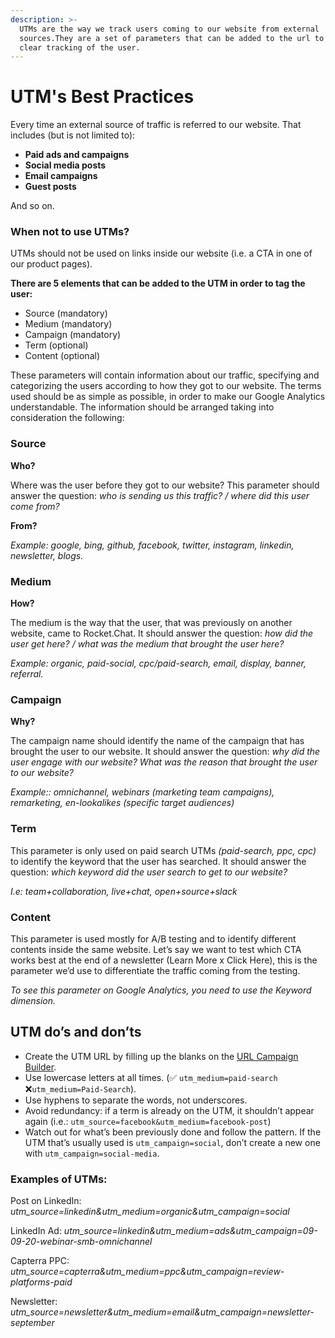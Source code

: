```yaml
---
description: >-
  UTMs are the way we track users coming to our website from external
  sources.They are a set of parameters that can be added to the url to have a
  clear tracking of the user.
---
```


# UTM's Best Practices

Every time an external source of traffic is referred to our website. That includes \(but is not limited to\):

* **Paid ads and campaigns**
* **Social media posts**
* **Email campaigns**
* **Guest posts**

And so on.

### When **not** to use UTMs?

UTMs should not be used on links inside our website \(i.e. a CTA in one of our product pages\).

**There are 5 elements that can be added to the UTM in order to tag the user:**

* Source \(mandatory\)
* Medium \(mandatory\)
* Campaign \(mandatory\)
* Term \(optional\)
* Content \(optional\)

These parameters will contain information about our traffic, specifying and categorizing the users according to how they got to our website. The terms used should be as simple as possible, in order to make our Google Analytics understandable. The information should be arranged taking into consideration the following:

### **Source**

**Who?**

Where was the user before they got to our website? This parameter should answer the question: _who is sending us this traffic? / where did this user come from?_

**From?**

_Example: google, bing, github, facebook, twitter, instagram, linkedin, newsletter, blogs._

### **Medium**

**How?**

The medium is the way that the user, that was previously on another website, came to Rocket.Chat. It should answer the question: _how did the user get here? / what was the medium that brought the user here?_

_Example: organic, paid-social, cpc/paid-search, email, display, banner, referral._

### **Campaign**

**Why?**

The campaign name should identify the name of the campaign that has brought the user to our website. It should answer the question: _why did the user engage with our website? What was the reason that brought the user to our website?_

_Example:: omnichannel, webinars \(marketing team campaigns\), remarketing, en-lookalikes \(specific target audiences\)_

### **Term**

This parameter is only used on paid search UTMs _\(paid-search, ppc, cpc\)_ to identify the keyword that the user has searched. It should answer the question: _which keyword did the user search to get to our website?_

_I.e: team+collaboration, live+chat, open+source+slack_

### **Content**

This parameter is used mostly for A/B testing and to identify different contents inside the same website. Let’s say we want to test which CTA works best at the end of a newsletter \(Learn More x Click Here\), this is the parameter we’d use to differentiate the traffic coming from the testing.

_To see this parameter on Google Analytics, you need to use the Keyword dimension._

## **UTM do’s and don’ts**

* Create the UTM URL by filling up the blanks on the [URL Campaign Builder](https://ga-dev-tools.appspot.com/campaign-url-builder/). 
* Use lowercase letters at all times. \(✅ `utm_medium=paid-search` ❌`utm_medium=Paid-Search`\). 
* Use hyphens to separate the words, not underscores. 
* Avoid redundancy: if a term is already on the UTM, it shouldn’t appear again \(i.e.: `utm_source=facebook&utm_medium=facebook-post`\) 
* Watch out for what’s been previously done and follow the pattern. If the UTM that’s usually used is `utm_campaign=social`, don’t create a new one with `utm_campaign=social-media`.

### Examples of UTMs:

Post on LinkedIn: _utm\_source=linkedin&utm\_medium=organic&utm\_campaign=social_

LinkedIn Ad: _utm\_source=linkedin&utm\_medium=ads&utm\_campaign=09-09-20-webinar-smb-omnichannel_

Capterra PPC: _utm\_source=capterra&utm\_medium=ppc&utm\_campaign=review-platforms-paid_

Newsletter: _utm\_source=newsletter&utm\_medium=email&utm\_campaign=newsletter-september_

